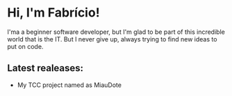 # Hi, I'm Fabrício!

I'ma a beginner software developer, but I'm glad to be part of this incredible world that is the IT. But I never give up, always trying to find new ideas to put on code.

## Latest realeases:

 

- My TCC project named as MiauDote
<!--
**fabriciodossantos908/fabriciodossantos908** is a ✨ _special_ ✨ repository because its `README.md` (this file) appears on your GitHub profile.
Here are some ideas to get you started:

- 🔭 I’m currently working on ...
- 🌱 I’m currently learning ...
- 👯 I’m looking to collaborate on ...
- 🤔 I’m looking for help with ...
- 💬 Ask me about ...
- 📫 How to reach me: ...
- 😄 Pronouns: ...
- ⚡ Fun fact: ...
-->
